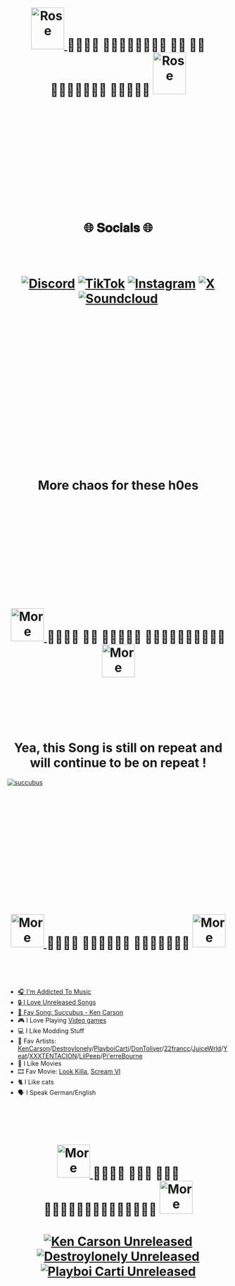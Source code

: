 

<h1 align="center">
<a href="https://soundcloud.com/kencarson/sets/a-great-chaos" target="_blank">
<img src="https://i.imgur.com/tnLqWjT.png" width="75" height="95" alt="Rose">
</a>᲼᲼᲼᲼
	᲼𝐖𝐞𝐥𝐜𝐨𝐦𝐞 𝐓𝐨 𝐌𝐲 𝐏𝐫𝐨𝐟𝐢𝐥𝐞 ᲼᲼᲼᲼᲼
<a href="https://soundcloud.com/kencarson/sets/a-great-chaos" target="_blank">
<img src="https://i.imgur.com/OM2RqJo.png" width="75" height="95" alt="Rose">
</a>
</h1> 

<br>
<br>  
<br>
<br>
<br>
<br>
<br>
<br>
<br>
<br>
<br>
<br>
<br>

<h1 align="center">
   🌐 𝐒𝐨𝐜𝐢𝐚𝐥𝐬 🌐 
</h1>
<br>
<br>
<h1 align="center">
	
[![Discord](https://i.imgur.com/GoXdHiK.png)](https://discord.gg/QZMMskPwvj) [![TikTok](https://i.imgur.com/NTeGBws.png)](https://tiktok.com/@real.yungpsycho) [![Instagram](https://i.imgur.com/Lmvh8m4.png)](https://instagram.com/@yungpsycho0) [![X](https://i.imgur.com/9dmmz2Y.png)](https://x.com/@realyungpsycho) [![Soundcloud](https://i.imgur.com/GvFqsYv.png)](https://soundcloud.com/symbiotchaoss)


</h1>

<br>
<br>
<br>
<br>
<br>
<br>
<br>
<br>
<br>
<br>
<br>
<br>
<br>
<br>
<br>
<br>
<br>
<br>
<br>

<h1 align="center">
More chaos for these h0es
</h1>

<br>
<br>
<br>
<br>
<br>
<br>
<br>
<br>
<br>
<br>
<br>
<br>

<h1 align="center">
<a href="https://soundcloud.com/kencarson/sets/a-great-chaos" target="_blank">
<img src="https://i.imgur.com/rzE6csQ.png" width="75" height="75" alt="More Chaos">
</a>᲼᲼᲼᲼
	᲼𝐀 𝐆𝐫𝐞𝐚𝐭 𝐂𝐡𝐚𝐨𝐬᲼᲼᲼᲼᲼
<a href="https://soundcloud.com/kencarson/sets/a-great-chaos" target="_blank">
<img src="https://i.imgur.com/rzE6csQ.png" width="75" height="75" alt="More Chaos">
</a>
</h1> 
<br>
<br>
<br>
<br>
<br>

<h1 align="center">
  Yea, this Song is still on repeat and will continue to be on repeat !
</h1> 

[![succubus](https://i.imgur.com/6ky2Cyb.png)](https://soundcloud.com/kencarson/succubus)

<br>
<br>
<br>
<br>
<br>
<br>
<br>
<br>
<br>
<br>
<br>
<br>
<br>
<br>

<!-- BEGIN ABOUT ME -->
<h1 align="center">
<a href="https://soundcloud.com/kencarson/sets/a-great-chaos" target="_blank">
<img src="https://i.imgur.com/jKY5hLH.png" width="75" height="75" alt="More Chaos">
</a>᲼᲼᲼᲼
	᲼𝐀𝐛𝐨𝐮𝐭 𝐌𝐞᲼᲼᲼᲼᲼
<a href="https://soundcloud.com/kencarson/sets/a-great-chaos" target="_blank">
<img src="https://i.imgur.com/jKY5hLH.png" width="75" height="75" alt="More Chaos">
</h1> 
<br>
<br>
<br>
 
* 🎧 I'm Addicted To Music
* 🔒 I Love Unreleased Songs
* 🤍 Fav Song: [Succubus - Ken Carson](https://soundcloud.com/kencarson/succubus)
* 🎮 I Love Playing [Video games](https://steamcommunity.com/profiles/76561199014072673/games/?tab=all)
* 💻 I Like Modding Stuff
* 🤍 Fav Artists: [KenCarson](https://soundcloud.com/kencarson?utm_source=clipboard&utm_medium=text&utm_campaign=social_sharing)/[Destroylonely](https://soundcloud.com/destroylonely?utm_source=clipboard&utm_medium=text&utm_campaign=social_sharing)/[PlayboiCarti](https://soundcloud.com/playboicarti?utm_source=clipboard&utm_medium=text&utm_campaign=social_sharing)/[DonToliver](https://soundcloud.com/dontoliver?utm_source=clipboard&utm_medium=text&utm_campaign=social_sharing)/[22francc](https://soundcloud.com/22francc?utm_source=clipboard&utm_medium=text&utm_campaign=social_sharing)/[JuiceWrld](https://soundcloud.com/uiceheidd?utm_source=clipboard&utm_medium=text&utm_campaign=social_sharing)/[Yeat](https://soundcloud.com/lilyeat?utm_source=clipboard&utm_medium=text&utm_campaign=social_sharing)/[XXXTENTACION](https://soundcloud.com/jahseh-onfroy?utm_source=clipboard&utm_medium=text&utm_campaign=social_sharing)/[LilPeep](https://soundcloud.com/lil_peep?utm_source=clipboard&utm_medium=text&utm_campaign=social_sharing)/[Pi'erreBourne](https://soundcloud.com/pierrebourne?utm_source=clipboard&utm_medium=text&utm_campaign=social_sharing)
* 🎥 I Like Movies
* 🎞️ Fav Movie: [Look Killa](https://www.imdb.com/title/tt27692178), [Scream VI](https://www.imdb.com/title/tt17663992)
* 🐈 I Like cats
* 🗣️ I Speak German/English
<!-- END ABOUT ME -->

<br>
<br>
<br>

<h1 align="center">
<a href="https://soundcloud.com/symbiotchaoss?" target="_blank">
<img src="https://i.imgur.com/HqYOFEB.png" width="75" height="75" alt="More Chaos">
</a>᲼᲼᲼᲼
	᲼𝐌𝐲 𝐅𝐚𝐯 𝐏𝐥𝐚𝐲𝐥𝐢𝐬𝐭𝐬᲼᲼᲼᲼᲼
<a href="https://soundcloud.com/symbiotchaoss?" target="_blank">
<img src="https://i.imgur.com/HqYOFEB.png" width="75" height="75" alt="More Chaos">
</h1> 

<!-- BEGIN SOUNDCLOUD -->
<h1 align="center">
	
[<img src="https://i.imgur.com/waAYkq8.jpeg" alt="Ken Carson Unreleased" title="My Top 1 Unreleased Playlist">](https://soundcloud.com/symbiotchaoss/sets/ken-carson-unreleased/s-AcNkxB0uzHi?)
[<img src="https://i.imgur.com/wCNYPn7.jpeg" alt="Destroylonely Unreleased" title="My Top 2 Unreleased Playlist">](https://soundcloud.com/symbiotchaoss/sets/destroylonely-unreleased/s-j9TSfdDnWdp?)
[<img src="https://i.imgur.com/tdPZNI2.jpeg" alt="Playboi Carti Unreleased" title="My Top 3 Unreleased Playlist">](https://soundcloud.com/symbiotchaoss/sets/playboi-cari-unreleased/s-f2eofsrRiBp?)
</h1> 
<!-- END SOUNDCLOUD -->
</h1>

<br>
<br>
<br>
<br>
<br>
